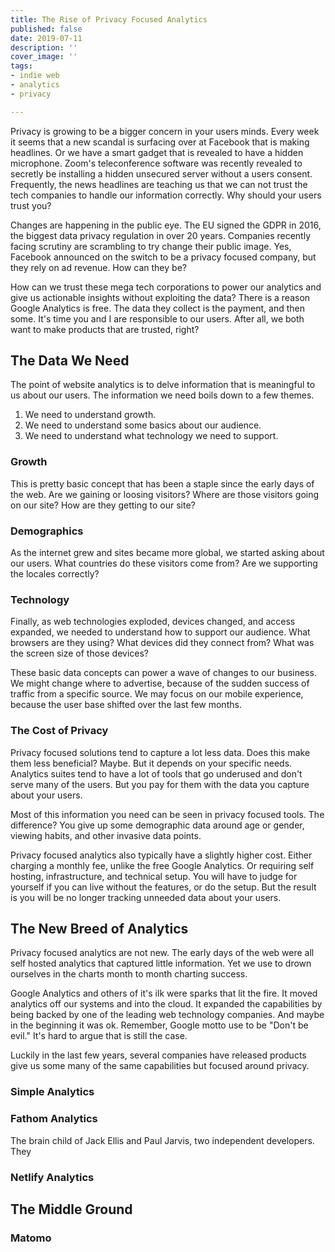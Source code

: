 ```yaml
---
title: The Rise of Privacy Focused Analytics
published: false
date: 2019-07-11
description: ''
cover_image: ''
tags:
- indie web
- analytics
- privacy

---
```

Privacy is growing to be a bigger concern in your users minds. Every week it seems that a new scandal is surfacing over at Facebook that is making headlines. Or we have a smart gadget that is revealed to have a hidden microphone. Zoom's teleconference software was recently revealed to secretly be installing a hidden unsecured server without a users consent. Frequently, the news headlines are teaching us that we can not trust the tech companies to handle our information correctly. Why should your users trust you?

Changes are happening in the public eye. The EU signed the GDPR in 2016, the biggest data privacy regulation in over 20 years. Companies recently facing scrutiny are scrambling to try change their public image. Yes, Facebook announced on the switch to be a privacy focused company, but they rely on ad revenue. How can they be?

How can we trust these mega tech corporations to power our analytics and give us actionable insights without exploiting the data? There is a reason Google Analytics is free. The data they collect is the payment, and then some. It's time you and I are responsible to our users. After all, we both want to make products that are trusted, right?

## The Data We Need

The point of website analytics is to delve information that is meaningful to us about our users. The information we need boils down to a few themes. 

1. We need to understand growth. 
2. We need to understand some basics about our audience. 
3. We need to understand what technology we need to support.

### Growth

This is pretty basic concept that has been a staple since the early days of the web. Are we gaining or loosing visitors? Where are those visitors going on our site? How are they getting to our site? 

### Demographics

As the internet grew and sites became more global, we started asking about our users. What countries do these visitors come from? Are we supporting the locales correctly?

### Technology

Finally, as web technologies exploded, devices changed, and access expanded, we needed to understand how to support our audience. What browsers are they using? What devices did they connect from? What was the screen size of those devices?

These basic data concepts can power a wave of changes to our business. We might change where to advertise, because of the sudden success of traffic from a specific source. We may focus on our mobile experience, because the user base shifted over the last few months.

### The Cost of Privacy

Privacy focused solutions tend to capture a lot less data. Does this make them less beneficial? Maybe. But it depends on your specific needs. Analytics suites tend to have a lot of tools that go underused and don't serve many of the users. But you pay for them with the data you capture about your users. 

Most of this information you need can be seen in privacy focused tools. The difference? You give up some demographic data around age or gender, viewing habits, and other invasive data points. 

Privacy focused analytics also typically have a slightly higher cost. Either charging a monthly fee, unlike the free Google Analytics. Or requiring self hosting, infrastructure, and technical setup. You will have to judge for yourself if you can live without the features, or do the setup. But the result is you will be no longer tracking unneeded data about your users.

## The New Breed of Analytics

Privacy focused analytics are not new. The early days of the web were all self hosted analytics that captured little information. Yet we use to drown ourselves in the charts month to month charting success. 

Google Analytics and others of it's ilk were sparks that lit the fire. It moved analytics off our systems and into the cloud. It expanded the capabilities by being backed by one of the leading web technology companies. And maybe in the beginning it was ok. Remember, Google motto use to be "Don't be evil." It's hard to argue that is still the case.

Luckily in the last few years, several companies have released products give us some many of the same capabilities but focused around privacy.

### Simple Analytics

### Fathom Analytics

The brain child of Jack Ellis and Paul Jarvis, two independent developers. They 

### Netlify Analytics

## The Middle Ground

### Matomo